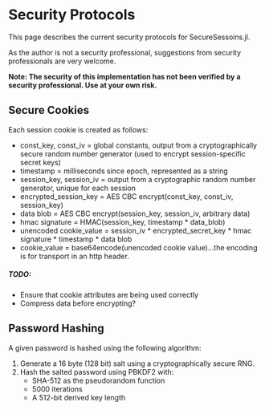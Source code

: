 # Security Protocols

This page describes the current security protocols for SecureSessoins.jl.

As the author is not a security professional, suggestions from security professionals are very welcome.

**Note: The security of this implementation has not been verified by a security professional. Use at your own risk.**


## Secure Cookies
Each session cookie is created as follows:

- const_key, const_iv     = global constants, output from a cryptographically secure random number generator (used to encrypt session-specific secret keys)
- timestamp               = milliseconds since epoch, represented as a string
- session_key, session_iv = output from a cryptographic random number generator, unique for each session
- encrypted_session_key   = AES CBC encrypt(const_key, const_iv, session_key)
- data blob               = AES CBC encrypt(session_key, session_iv, arbitrary data)
- hmac signature          = HMAC(session_key, timestamp * data_blob)
- unencoded cookie_value  = session_iv * encrypted_secret_key * hmac signature * timestamp * data blob
- cookie_value            = base64encode(unencoded cookie value)...the encoding is for transport in an http header.

##### TODO:

- Ensure that cookie attributes are being used correctly
- Compress data before encrypting?


## Password Hashing

A given password is hashed using the following algorithm:

1. Generate a 16 byte (128 bit) salt using a cryptographically secure RNG.
2. Hash the salted password using PBKDF2 with:
	- SHA-512 as the pseudorandom function
	- 5000 iterations
	- A 512-bit derived key length
